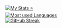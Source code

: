 [![My Stats ⭐](https://github-readme-stats.vercel.app/api?username=FujiwaraChoki&show_icons=true&theme=tokyonight)](https://github.com/anuraghazra/github-readme-stats)
<br />
[![Most used Languages](https://github-readme-stats.vercel.app/api/top-langs/?username=FujiwaraChoki&theme=tokyonight)](https://github.com/anuraghazra/github-readme-stats)
<br />
[![GitHub Streak](https://github-readme-streak-stats.herokuapp.com/?user=FujiwaraChoki)](https://git.io/streak-stats)

